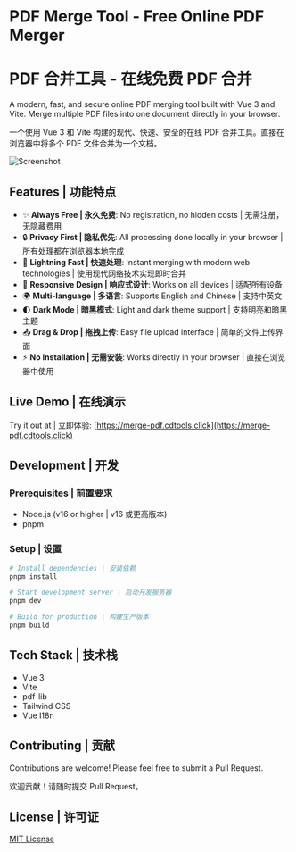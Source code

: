 # PDF Merge Tool - Free Online PDF Merger

# PDF 合并工具 - 在线免费 PDF 合并

A modern, fast, and secure online PDF merging tool built with Vue 3 and Vite. Merge multiple PDF files into one document directly in your browser.

一个使用 Vue 3 和 Vite 构建的现代、快速、安全的在线 PDF 合并工具。直接在浏览器中将多个 PDF 文件合并为一个文档。

![Screenshot](https://cdn.jsdelivr.net/gh/houxiaozhao/imageLibrary@master/uPic/2024/12/06/jvOcKs.png)

## Features | 功能特点

- ✨ **Always Free | 永久免费**: No registration, no hidden costs | 无需注册，无隐藏费用
- 🔒 **Privacy First | 隐私优先**: All processing done locally in your browser | 所有处理都在浏览器本地完成
- 🚀 **Lightning Fast | 快速处理**: Instant merging with modern web technologies | 使用现代网络技术实现即时合并
- 📱 **Responsive Design | 响应式设计**: Works on all devices | 适配所有设备
- 🌍 **Multi-language | 多语言**: Supports English and Chinese | 支持中英文
- 🌓 **Dark Mode | 暗黑模式**: Light and dark theme support | 支持明亮和暗黑主题
- 📤 **Drag & Drop | 拖拽上传**: Easy file upload interface | 简单的文件上传界面
- ⚡ **No Installation | 无需安装**: Works directly in your browser | 直接在浏览器中使用

## Live Demo | 在线演示

Try it out at | 立即体验: [https://merge-pdf.cdtools.click](https://merge-pdf.cdtools.click)

## Development | 开发

### Prerequisites | 前置要求

- Node.js (v16 or higher | v16 或更高版本)
- pnpm

### Setup | 设置

```bash
# Install dependencies | 安装依赖
pnpm install

# Start development server | 启动开发服务器
pnpm dev

# Build for production | 构建生产版本
pnpm build
```

## Tech Stack | 技术栈

- Vue 3
- Vite
- pdf-lib
- Tailwind CSS
- Vue I18n

## Contributing | 贡献

Contributions are welcome! Please feel free to submit a Pull Request.

欢迎贡献！请随时提交 Pull Request。

## License | 许可证

[MIT License](LICENSE)
